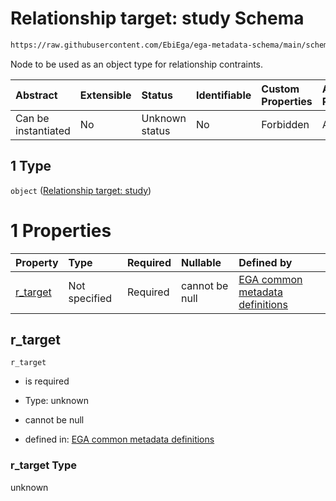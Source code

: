 # Relationship target: study Schema

```txt
https://raw.githubusercontent.com/EbiEga/ega-metadata-schema/main/schemas/EGA.study.json#/properties/study_relationships/items/allOf/1/anyOf/1/allOf/1/anyOf/1
```

Node to be used as an object type for relationship contraints.

| Abstract            | Extensible | Status         | Identifiable | Custom Properties | Additional Properties | Access Restrictions | Defined In                                                                 |
| :------------------ | :--------- | :------------- | :----------- | :---------------- | :-------------------- | :------------------ | :------------------------------------------------------------------------- |
| Can be instantiated | No         | Unknown status | No           | Forbidden         | Allowed               | none                | [EGA.study.json\*](../../../schemas/EGA.study.json "open original schema") |

## 1 Type

`object` ([Relationship target: study](ega-12-definitions-relationship-target-study.md))

# 1 Properties

| Property               | Type          | Required | Nullable       | Defined by                                                                                                                                                                                                                                                     |
| :--------------------- | :------------ | :------- | :------------- | :------------------------------------------------------------------------------------------------------------------------------------------------------------------------------------------------------------------------------------------------------------- |
| [r\_target](#r_target) | Not specified | Required | cannot be null | [EGA common metadata definitions](ega-12-definitions-relationship-target-study-properties-r_target.md "https://raw.githubusercontent.com/EbiEga/ega-metadata-schema/main/schemas/EGA.common-definitions.json#/definitions/r-target-study/properties/r_target") |

## r\_target



`r_target`

*   is required

*   Type: unknown

*   cannot be null

*   defined in: [EGA common metadata definitions](ega-12-definitions-relationship-target-study-properties-r_target.md "https://raw.githubusercontent.com/EbiEga/ega-metadata-schema/main/schemas/EGA.common-definitions.json#/definitions/r-target-study/properties/r_target")

### r\_target Type

unknown
